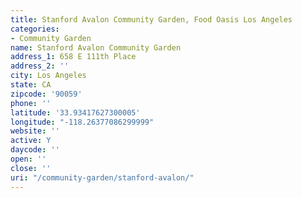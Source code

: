 ```yaml
---
title: Stanford Avalon Community Garden, Food Oasis Los Angeles
categories:
- Community Garden
name: Stanford Avalon Community Garden
address_1: 658 E 111th Place
address_2: ''
city: Los Angeles
state: CA
zipcode: '90059'
phone: ''
latitude: '33.93417627300005'
longitude: "-118.26377086299999"
website: ''
active: Y
daycode: ''
open: ''
close: ''
uri: "/community-garden/stanford-avalon/"
---
```


